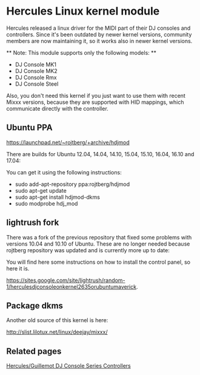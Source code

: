 # Hercules Linux kernel module

Hercules released a linux driver for the MIDI part of their DJ consoles
and controllers. Since it's been outdated by newer kernel versions,
community members are now maintaining it, so it works also in newer
kernel versions.

\*\* Note: This module supports only the following models: \*\*

  - DJ Console MK1
  - DJ Console MK2
  - DJ Console Rmx
  - DJ Console Steel

Also, you don't need this kernel if you just want to use them with
recent Mixxx versions, because they are supported with HID mappings,
which communicate directly with the controller.

## Ubuntu PPA

<https://launchpad.net/~rojtberg/+archive/hdjmod>

There are builds for Ubuntu 12.04, 14.04, 14.10, 15.04, 15.10, 16.04,
16.10 and 17.04:

You can get it using the following instructions:

  - sudo add-apt-repository ppa:rojtberg/hdjmod
  - sudo apt-get update
  - sudo apt-get install hdjmod-dkms
  - sudo modprobe hdj\_mod

## lightrush fork

There was a fork of the previous repository that fixed some problems
with versions 10.04 and 10.10 of Ubuntu. These are no longer needed
because rojtberg repository was updated and is currently more up to
date:

You will find here some instructions on how to install the control
panel, so here it is.

<https://sites.google.com/site/lightrush/random-1/herculesdjconsoleonkernel2635orubuntumaverick>.

## Package dkms

Another old source of this kernel is here:

<http://slist.lilotux.net/linux/deejay/mixxx/>

## Related pages

[Hercules/Guillemot DJ Console Series Controllers](hercules)

[](hercules_pc_dj_console)
